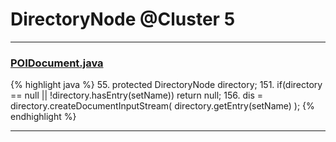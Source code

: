 # DirectoryNode @Cluster 5

***

### [POIDocument.java](https://searchcode.com/codesearch/view/97383067/)
{% highlight java %}
55. protected DirectoryNode directory;
151.    if(directory == null || !directory.hasEntry(setName)) return null;
156.       dis = directory.createDocumentInputStream( directory.getEntry(setName) );
{% endhighlight %}

***

